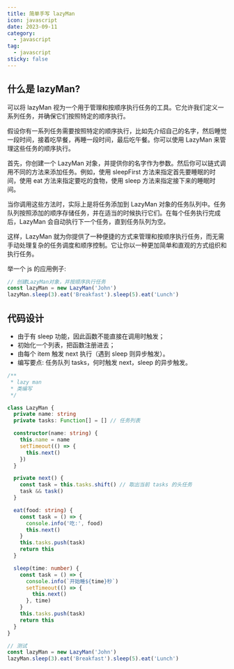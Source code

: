 ```yaml
---
title: 简单手写 lazyMan
icon: javascript
date: 2023-09-11
category:
  - javascript
tag:
  - javascript
sticky: false
---
```


## 什么是 lazyMan?

可以将 lazyMan 视为一个用于管理和按顺序执行任务的工具。它允许我们定义一系列任务，并确保它们按照特定的顺序执行。

假设你有一系列任务需要按照特定的顺序执行，比如先介绍自己的名字，然后睡觉一段时间，接着吃早餐，再睡一段时间，最后吃午餐。你可以使用 LazyMan 来管理这些任务的顺序执行。

首先，你创建一个 LazyMan 对象，并提供你的名字作为参数。然后你可以链式调用不同的方法来添加任务。例如，使用 sleepFirst 方法来指定首先要睡眠的时间，使用 eat 方法来指定要吃的食物，使用 sleep 方法来指定接下来的睡眠时间。

当你调用这些方法时，实际上是将任务添加到 LazyMan 对象的任务队列中。任务队列按照添加的顺序存储任务，并在适当的时候执行它们。在每个任务执行完成后，LazyMan 会自动执行下一个任务，直到任务队列为空。

这样，LazyMan 就为你提供了一种便捷的方式来管理和按顺序执行任务，而无需手动处理复杂的任务调度和顺序控制。它让你以一种更加简单和直观的方式组织和执行任务。

举一个 js 的应用例子:

```js
// 创建LazyMan对象，并按顺序执行任务
const lazyMan = new LazyMan('John')
lazyMan.sleep(3).eat('Breakfast').sleep(5).eat('Lunch')
```

## 代码设计

- 由于有 sleep 功能，因此函数不能直接在调用时触发；
- 初始化一个列表，把函数注册进去；
- 由每个 item 触发 next 执行（遇到 sleep 则异步触发）。
- 编写要点: 任务队列 tasks，何时触发 next，sleep 的异步触发。

```ts
/**
 * lazy man
 * 类编写
 */

class LazyMan {
  private name: string
  private tasks: Function[] = [] // 任务列表

  constructor(name: string) {
    this.name = name
    setTimeout(() => {
      this.next()
    })
  }

  private next() {
    const task = this.tasks.shift() // 取出当前 tasks 的头任务
    task && task()
  }

  eat(food: string) {
    const task = () => {
      console.info('吃:', food)
      this.next()
    }
    this.tasks.push(task)
    return this
  }

  sleep(time: number) {
    const task = () => {
      console.info(`开始睡${time}秒`)
      setTimeout(() => {
        this.next()
      }, time)
    }
    this.tasks.push(task)
    return this
  }
}

// 测试
const lazyMan = new LazyMan('John')
lazyMan.sleep(3).eat('Breakfast').sleep(5).eat('Lunch')
```
